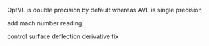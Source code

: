OptVL is double precision by default whereas AVL is single precision

add mach number reading

control surface deflection derivative fix